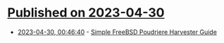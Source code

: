 # [Published on 2023-04-30](index.md)

* [2023-04-30, 00:46:40](https://lobste.rs/s/4q9wfy/simple_freebsd_poudriere_harvester) - [Simple FreeBSD Poudriere Harvester Guide](https://vermaden.wordpress.com/2023/04/30/simple-freebsd-poudriere-harvester-guide/)
